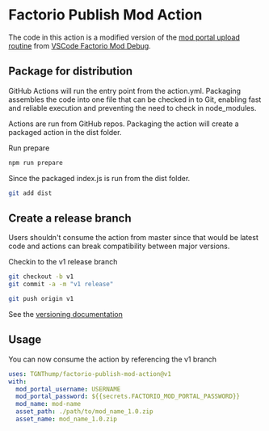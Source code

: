 # Factorio Publish Mod Action

The code in this action is a modified version of the [mod portal upload routine](https://github.com/justarandomgeek/vscode-factoriomod-debug/blob/2d0016abb4df828d8ab07078d23392d7cd799a08/src/ModPackageProvider.ts#L376) from [VSCode Factorio Mod Debug](https://github.com/justarandomgeek/vscode-factoriomod-debug).


## Package for distribution

GitHub Actions will run the entry point from the action.yml. Packaging assembles the code into one file that can be checked in to Git, enabling fast and reliable execution and preventing the need to check in node_modules.

Actions are run from GitHub repos.  Packaging the action will create a packaged action in the dist folder.

Run prepare

```bash
npm run prepare
```

Since the packaged index.js is run from the dist folder.

```bash
git add dist
```

## Create a release branch

Users shouldn't consume the action from master since that would be latest code and actions can break compatibility between major versions.

Checkin to the v1 release branch

```bash
git checkout -b v1
git commit -a -m "v1 release"
```

```bash
git push origin v1
```

See the [versioning documentation](https://github.com/actions/toolkit/blob/master/docs/action-versioning.md)

## Usage

You can now consume the action by referencing the v1 branch

```yaml
uses: TGNThump/factorio-publish-mod-action@v1
with:
  mod_portal_username: USERNAME
  mod_portal_password: ${{secrets.FACTORIO_MOD_PORTAL_PASSWORD}}
  mod_name: mod-name
  asset_path: ./path/to/mod_name_1.0.zip
  asset_name: mod_name_1.0.zip
```